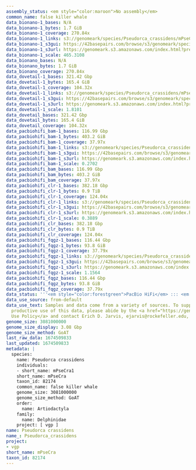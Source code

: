 ```yaml
---
assembly_status: <em style="color:maroon">No assembly</em>
common_name: false killer whale
data_bionano-1_bases: N/A
data_bionano-1_bytes: 1.7 GiB
data_bionano-1_coverage: 270.84x
data_bionano-1_links: s3://genomeark/species/Pseudorca_crassidens/mPseCra1/genomic_data/bionano/<br>
data_bionano-1_s3gui: https://42basepairs.com/browse/s3/genomeark/species/Pseudorca_crassidens/mPseCra1/genomic_data/bionano/
data_bionano-1_s3url: https://genomeark.s3.amazonaws.com/index.html?prefix=species/Pseudorca_crassidens/mPseCra1/genomic_data/bionano/
data_bionano-1_scale: 465.3108
data_bionano_bases: N/A
data_bionano_bytes: 1.7 GiB
data_bionano_coverage: 270.84x
data_dovetail-1_bases: 321.42 Gbp
data_dovetail-1_bytes: 165.4 GiB
data_dovetail-1_coverage: 104.32x
data_dovetail-1_links: s3://genomeark/species/Pseudorca_crassidens/mPseCra1/genomic_data/dovetail/<br>
data_dovetail-1_s3gui: https://42basepairs.com/browse/s3/genomeark/species/Pseudorca_crassidens/mPseCra1/genomic_data/dovetail/
data_dovetail-1_s3url: https://genomeark.s3.amazonaws.com/index.html?prefix=species/Pseudorca_crassidens/mPseCra1/genomic_data/dovetail/
data_dovetail-1_scale: 1.8101
data_dovetail_bases: 321.42 Gbp
data_dovetail_bytes: 165.4 GiB
data_dovetail_coverage: 104.32x
data_pacbiohifi_bam-1_bases: 116.99 Gbp
data_pacbiohifi_bam-1_bytes: 403.2 GiB
data_pacbiohifi_bam-1_coverage: 37.97x
data_pacbiohifi_bam-1_links: s3://genomeark/species/Pseudorca_crassidens/mPseCra1/genomic_data/pacbio_hifi/<br>
data_pacbiohifi_bam-1_s3gui: https://42basepairs.com/browse/s3/genomeark/species/Pseudorca_crassidens/mPseCra1/genomic_data/pacbio_hifi/
data_pacbiohifi_bam-1_s3url: https://genomeark.s3.amazonaws.com/index.html?prefix=species/Pseudorca_crassidens/mPseCra1/genomic_data/pacbio_hifi/
data_pacbiohifi_bam-1_scale: 0.2702
data_pacbiohifi_bam_bases: 116.99 Gbp
data_pacbiohifi_bam_bytes: 403.2 GiB
data_pacbiohifi_bam_coverage: 37.97x
data_pacbiohifi_clr-1_bases: 382.18 Gbp
data_pacbiohifi_clr-1_bytes: 0.9 TiB
data_pacbiohifi_clr-1_coverage: 124.04x
data_pacbiohifi_clr-1_links: s3://genomeark/species/Pseudorca_crassidens/mPseCra1/genomic_data/pacbio_hifi/<br>
data_pacbiohifi_clr-1_s3gui: https://42basepairs.com/browse/s3/genomeark/species/Pseudorca_crassidens/mPseCra1/genomic_data/pacbio_hifi/
data_pacbiohifi_clr-1_s3url: https://genomeark.s3.amazonaws.com/index.html?prefix=species/Pseudorca_crassidens/mPseCra1/genomic_data/pacbio_hifi/
data_pacbiohifi_clr-1_scale: 0.3889
data_pacbiohifi_clr_bases: 382.18 Gbp
data_pacbiohifi_clr_bytes: 0.9 TiB
data_pacbiohifi_clr_coverage: 124.04x
data_pacbiohifi_fqgz-1_bases: 116.44 Gbp
data_pacbiohifi_fqgz-1_bytes: 93.8 GiB
data_pacbiohifi_fqgz-1_coverage: 37.79x
data_pacbiohifi_fqgz-1_links: s3://genomeark/species/Pseudorca_crassidens/mPseCra1/genomic_data/pacbio_hifi/<br>
data_pacbiohifi_fqgz-1_s3gui: https://42basepairs.com/browse/s3/genomeark/species/Pseudorca_crassidens/mPseCra1/genomic_data/pacbio_hifi/
data_pacbiohifi_fqgz-1_s3url: https://genomeark.s3.amazonaws.com/index.html?prefix=species/Pseudorca_crassidens/mPseCra1/genomic_data/pacbio_hifi/
data_pacbiohifi_fqgz-1_scale: 1.1564
data_pacbiohifi_fqgz_bases: 116.44 Gbp
data_pacbiohifi_fqgz_bytes: 93.8 GiB
data_pacbiohifi_fqgz_coverage: 37.79x
data_status: '''<em style="color:forestgreen">PacBio HiFi</em> ::: <em style="color:forestgreen">Dovetail</em>'''
data_use_source: from-default
data_use_text: Samples and data come from a variety of sources. To support fair and
  productive use of this data, please abide by the <a href="https://genome10k.soe.ucsc.edu/data-use-policies/">Data
  Use Policy</a> and contact Erich D. Jarvis, ejarvis@rockefeller.edu, with any questions.
genome_size: 3081000000
genome_size_display: 3.08 Gbp
genome_size_method: GoAT
last_raw_data: 1674509833
last_updated: 1674509833
metadata: |
  species:
    name: Pseudorca crassidens
    individuals:
    - short_name: mPseCra1
    short_name: mPseCra
    taxon_id: 82174
    common_name: false killer whale
    genome_size: 3081000000
    genome_size_method: GoAT
    order:
      name: Artiodactyla
    family:
      name: Delphinidae
    project: [ vgp ]
name: Pseudorca crassidens
name_: Pseudorca_crassidens
project:
- vgp
short_name: mPseCra
taxon_id: 82174
---
```

